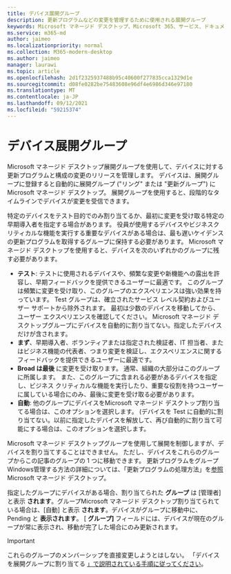 ```yaml
---
title: デバイス展開グループ
description: 更新プログラムなどの変更を管理するために使用される展開グループ
keywords: Microsoft マネージド デスクトップ、Microsoft 365、サービス、ドキュメント
ms.service: m365-md
author: jaimeo
ms.localizationpriority: normal
ms.collection: M365-modern-desktop
ms.author: jaimeo
manager: laurawi
ms.topic: article
ms.openlocfilehash: 2d1f2325937488b95c40600f277835cca1329d1e
ms.sourcegitcommit: d08fe0282be75483608e96df4e6986d346e97180
ms.translationtype: MT
ms.contentlocale: ja-JP
ms.lasthandoff: 09/12/2021
ms.locfileid: "59215374"
---
```

# <a name="device-deployment-groups"></a>デバイス展開グループ

Microsoft マネージド デスクトップ展開グループを使用して、デバイスに対する更新プログラムと構成の変更のリリースを管理します。 デバイスは、展開グループに登録すると自動的に展開グループ ("リング" または "更新グループ") にMicrosoft マネージド デスクトップ。 展開グループを使用すると、段階的なタイムラインでデバイスが変更を受信できます。

特定のデバイスをテスト目的でのみ割り当てるか、最初に変更を受け取る特定の早期導入者を指定する場合があります。 役員が使用するデバイスやビジネスクリティカルな機能を実行する重要なデバイスがある場合は、最も遅いケイデンスの更新プログラムを取得するグループに保持する必要があります。 Microsoft マネージド デスクトップを使用すると、デバイスを次のいずれかのグループに残す必要があります。

- **テスト**: テストに使用されるデバイスや、頻繁な変更や新機能への露出を許容し、早期フィードバックを提供できるユーザーに最適です。 このグループは頻繁に変更を受け取り、このグループのエクスペリエンスは強い効果を持っています。 Test グループは、確立されたサービス レベル契約およびユーザー サポートから除外されます。 最初は少数のデバイスを移動してから、ユーザー エクスペリエンスを確認してください。 Microsoft マネージド デスクトップグループにデバイスを自動的に割り当てない。指定したデバイスだけが含されます。
- **まず**、早期導入者、ボランティアまたは指定された検証者、IT 担当者、またはビジネス機能の代表者、つまり変更を検証し、エクスペリエンスに関するフィードバックを提供できるユーザーに最適です。
- **Broad は最後** に変更を受け取ります。 通常、組織の大部分はこのグループに所属します。 また、このグループに含まれる必要があるデバイスを指定し、ビジネス クリティカルな機能を実行したり、重要な役割を持つユーザーに属している場合にのみ、最後に変更を受け取る必要があります。 
- **自動**: 他のグループにデバイスをMicrosoft マネージド デスクトップ割り当てる場合は、このオプションを選択します。 (デバイスを Test に自動的に割り当てない。以前に指定したデバイスを解放して、再び自動的に割り当て可能にする場合は、このオプションを選択します。 

Microsoft マネージド デスクトップグループを使用して展開を制御しますが、デバイスを割り当てすることはできません。 ただし、デバイスをこれらのグループからこの記事のグループの 1 つに移動できます。 更新プログラムをグループWindows管理する方法の詳細については、「更新プログラムの処理方法」を[参照](updates.md)Microsoft マネージド デスクトップ。

指定したグループにデバイスがある場合、割り当てられた **グループ** は [管理者] と表示 **されます**。グループMicrosoft マネージド デスクトップ割り当てられている場合は、[自動] と表示 **されます**。デバイスがグループに移動中に、Pending と **表示されます**。 [ **グループ]** フィールドには、デバイスが現在のグループが常に表示され、移動が完了した場合にのみ更新されます。

> [!IMPORTANT]
> これらのグループのメンバーシップを直接変更しようとはしない。 「デバイスを展開グループに割り当てる [」で説明されている手順に従ってください](../working-with-managed-desktop/assign-deployment-group.md)。
